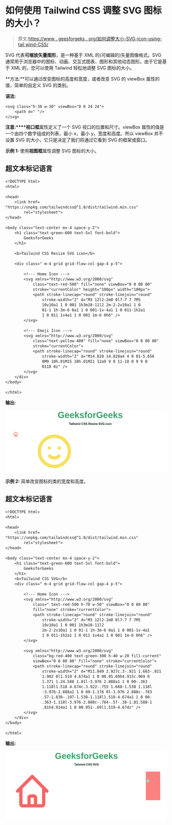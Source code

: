 # 如何使用 Tailwind CSS 调整 SVG 图标的大小？

> 原文:[https://www . geesforgeks . org/如何调整大小-SVG-icon-using-tail wind-CSS/](https://www.geeksforgeeks.org/how-to-resize-svg-icon-using-tailwind-css/)

SVG 代表**可缩放矢量图形**，是一种基于 XML 的(可编辑的)矢量图像格式。SVG 通常用于浏览器中的图标、动画、交互式图表、图形和其他动态图形。由于它是基于 XML 的，您可以使用 Tailwind 轻松地调整 SVG 图标的大小。

**方法:**可以通过改变图标的高度和宽度，或者改变 SVG 的 viewBox 属性的值，简单的自定义 SVG 的类别。

**语法:**

```
<svg class="h-30 w-30" viewBox="0 0 24 24">
    <path d=" "/>
</svg>
```

**注意:****视口框**属性定义了一个 SVG 视口的位置和尺寸。viewBox 属性的值是一个由四个数字组成的列表，最小 x，最小 y，宽度和高度。所以 viewBox 并不设置 SVG 的大小，它只是决定了我们将通过它看到 SVG 的框架或窗口。

**示例 1:** 使用**视图框**属性调整 SVG 图标的大小。

## 超文本标记语言

```
<!DOCTYPE html>
<html>

<head>
    <link href=
"https://unpkg.com/tailwindcss@^1.0/dist/tailwind.min.css"
        rel="stylesheet">
</head>

<body class="text-center mx-4 space-y-2">
    <h1 class="text-green-600 text-5xl font-bold">
        GeeksforGeeks
    </h1>

    <b>Tailwind CSS Resize SVG icon</b>

    <div class=" m-4 grid grid-flow-col gap-4 p-5">

        <!--- Home Icon --->
        <svg xmlns="http://www.w3.org/2000/svg" 
            class="text-red-500" fill="none" viewBox="0 0 80 80"
            stroke="currentColor" height="100px" width="100px">
            <path stroke-linecap="round" stroke-linejoin="round" 
                stroke-width="2" d="M3 12l2-2m0 0l7-7 7 7M5 
                10v10a1 1 0 001 1h3m10-11l2 2m-2-2v10a1 1 0 
                01-1 1h-3m-6 0a1 1 0 001-1v-4a1 1 0 011-1h2a1 
                1 0 011 1v4a1 1 0 001 1m-6 0h6" />
        </svg>

        <!--- Emoji Icon --->
        <svg xmlns="http://www.w3.org/2000/svg" 
            class="text-yellow-400" fill="none" viewBox="0 0 80 80"
            stroke="currentColor">
            <path stroke-linecap="round" stroke-linejoin="round" 
                stroke-width="2" d="M14.828 14.828a4 4 0 01-5.656 
                0M9 10h.01M15 10h.01M21 12a9 9 0 11-18 0 9 9 0 
                0118 0z" />
        </svg>
    </div>
</body>

</html>
```

**输出:**

![](img/ce2c387271583bdfaaa82008206ae0cd.png)

**示例 2:** 简单改变图标的类的宽度和高度。

## 超文本标记语言

```
<!DOCTYPE html>
<html>

<head>
    <link href=
"https://unpkg.com/tailwindcss@^1.0/dist/tailwind.min.css"
        rel="stylesheet">
</head>

<body class="text-center mx-4 space-y-2">
    <h1 class="text-green-600 text-5xl font-bold">
        GeeksforGeeks
    </h1>
    <b>Tailwind CSS SVG</b>
    <div class=" m-4 grid grid-flow-col gap-4 p-5">

        <!--- Home Icon --->
        <svg xmlns="http://www.w3.org/2000/svg" 
            class=" text-red-500 h-70 w-50" viewBox="0 0 80 80" 
            fill="none" stroke="currentColor">
            <path stroke-linecap="round" stroke-linejoin="round" 
                stroke-width="2" d="M3 12l2-2m0 0l7-7 7 7M5 
                10v10a1 1 0 001 1h3m10-11l2
                2m-2-2v10a1 1 0 01-1 1h-3m-6 0a1 1 0 001-1v-4a1
                1 0 011-1h2a1 1 0 011 1v4a1 1 0 001 1m-6 0h6" />
        </svg>

        <svg xmlns="http://www.w3.org/2000/svg" 
            class="bg-red-400 text-green-300 h-40 w-20 fill-current"
            viewBox="0 0 80 80" fill="none" stroke="currentColor">
            <path stroke-linecap="round" stroke-linejoin="round" 
                stroke-width="2" d="M11.049 2.927c.3-.921 1.603-.921 
                1.902 0l1.519 4.674a1 1 0 00.95.69h4.915c.969 0 
                1.371 1.24.588 1.81l-3.976 2.888a1 1 0 00-.363 
                1.118l1.518 4.674c.3.922-.755 1.688-1.538 1.118l
                -3.976-2.888a1 1 0 00-1.176 0l-3.976 2.888c-.783
                .57-1.838-.197-1.538-1.118l1.518-4.674a1 1 0 00-
                .363-1.118l-3.976-2.888c-.784-.57-.38-1.81.588-1
                .81h4.914a1 1 0 00.951-.69l1.519-4.674z" />
        </svg>
    </div>
</body>

</html>
```

**输出:**

![](img/36da798fbd279cf4fc3166298dab2358.png)